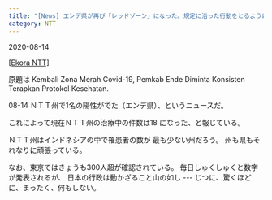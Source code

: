 ```yaml
---
title: "[News] エンデ県が再び「レッドゾーン」になった。規定に沿った行動をとるように指導するべく県政府が要請をうけた "
category: NTT
---
```


2020-08-14

[[Ekora NTT]](https://ekorantt.com/2020/08/14/kembali-zona-merah-covid-19-pemkab-ende-diminta-konsisten-terapkan-protokol-kesehatan/) 

 原題は Kembali Zona Merah Covid-19,
Pemkab Ende Diminta Konsisten Terapkan Protokol Kesehatan.

 08-14 ＮＴＴ州で1名の陽性がでた（エンデ県）、というニュースだ。

これによって現在ＮＴＴ州の治療中の件数は18 になった、と報じている。

ＮＴＴ州はインドネシアの中で罹患者の数が
最も少ない州だろう。
州も県もそれなりに頑張っている。

 なお、東京ではきょうも300人超が確認されている。
毎日しゅくしゅくと数字が発表されるが、
日本の行政は動かざること山の如し ---
じつに、驚くほどに、まったく、何もしない。

